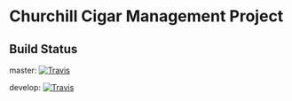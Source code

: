 # Churchill Cigar Management Project

## Build Status

master: [![Travis](https://travis-ci.org/iteration-zero/churchill.svg?branch=master)](https://travis-ci.org/iteration-zero/churchill/)

develop: [![Travis](https://travis-ci.org/iteration-zero/churchill.svg?branch=develop)](https://travis-ci.org/iteration-zero/churchill/)
